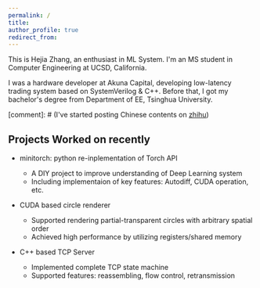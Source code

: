 ```yaml
---
permalink: /
title: 
author_profile: true
redirect_from: 
---
```


This is Hejia Zhang, an enthusiast in ML System. I'm an MS student in Computer Engineering at UCSD, California.

I was a hardware developer at Akuna Capital, developing low-latency trading system based on SystemVerilog & C++. Before that, I got my bachelor's degree from Department of EE, Tsinghua University.

[comment]: # (I've started posting Chinese contents on [zhihu](https://www.zhihu.com/people/dbmw/posts))

<!---
Publications
------
I really wish I could put something here.
--->

Projects Worked on recently
------

* minitorch: python re-inplementation of Torch API
  * A DIY project to improve understanding of Deep Learning system
  * Including implementaion of key features: Autodiff, CUDA operation, etc.

* CUDA based circle renderer
  * Supported rendering partial-transparent circles with arbitrary spatial order
  * Achieved high performance by utilizing registers/shared memory
* C++ based TCP Server
  * Implemented complete TCP state machine
  * Supported features: reassembling, flow control, retransmission 
